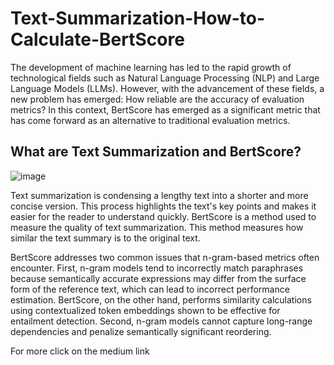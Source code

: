 # Text-Summarization-How-to-Calculate-BertScore

The development of machine learning has led to the rapid growth of technological fields such as Natural Language Processing (NLP) and Large Language Models (LLMs). However, with the advancement of these fields, a new problem has emerged: How reliable are the accuracy of evaluation metrics?
In this context, BertScore has emerged as a significant metric that has come forward as an alternative to traditional evaluation metrics.

## What are Text Summarization and BertScore?

![image](https://github.com/haticeozbolat01/Text-Summarization-How-to-Calculate-BertScore/assets/74445249/086369bd-b246-494a-99bf-c6da8961aebd)

Text summarization is condensing a lengthy text into a shorter and more concise version. This process highlights the text's key points and makes it easier for the reader to understand quickly.
BertScore is a method used to measure the quality of text summarization. This method measures how similar the text summary is to the original text.

BertScore addresses two common issues that n-gram-based metrics often encounter. First, n-gram models tend to incorrectly match paraphrases because semantically accurate expressions may differ from the surface form of the reference text, which can lead to incorrect performance estimation. BertScore, on the other hand, performs similarity calculations using contextualized token embeddings shown to be effective for entailment detection. Second, n-gram models cannot capture long-range dependencies and penalize semantically significant reordering.

For more click on the medium link
